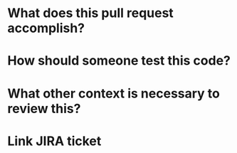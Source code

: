 # What does this pull request accomplish?

# How should someone test this code?

# What other context is necessary to review this?

# Link JIRA ticket